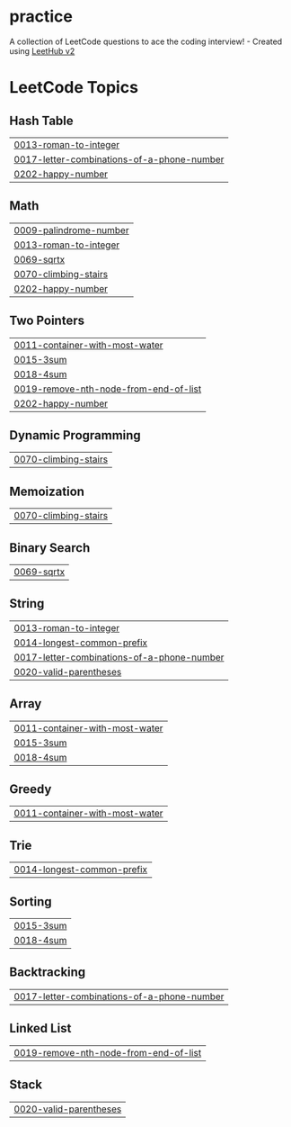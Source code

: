 # practice
A collection of LeetCode questions to ace the coding interview! - Created using [LeetHub v2](https://github.com/arunbhardwaj/LeetHub-2.0)

<!---LeetCode Topics Start-->
# LeetCode Topics
## Hash Table
|  |
| ------- |
| [0013-roman-to-integer](https://github.com/sivaraja2004-ui/practice/tree/master/0013-roman-to-integer) |
| [0017-letter-combinations-of-a-phone-number](https://github.com/sivaraja2004-ui/practice/tree/master/0017-letter-combinations-of-a-phone-number) |
| [0202-happy-number](https://github.com/sivaraja2004-ui/practice/tree/master/0202-happy-number) |
## Math
|  |
| ------- |
| [0009-palindrome-number](https://github.com/sivaraja2004-ui/practice/tree/master/0009-palindrome-number) |
| [0013-roman-to-integer](https://github.com/sivaraja2004-ui/practice/tree/master/0013-roman-to-integer) |
| [0069-sqrtx](https://github.com/sivaraja2004-ui/practice/tree/master/0069-sqrtx) |
| [0070-climbing-stairs](https://github.com/sivaraja2004-ui/practice/tree/master/0070-climbing-stairs) |
| [0202-happy-number](https://github.com/sivaraja2004-ui/practice/tree/master/0202-happy-number) |
## Two Pointers
|  |
| ------- |
| [0011-container-with-most-water](https://github.com/sivaraja2004-ui/practice/tree/master/0011-container-with-most-water) |
| [0015-3sum](https://github.com/sivaraja2004-ui/practice/tree/master/0015-3sum) |
| [0018-4sum](https://github.com/sivaraja2004-ui/practice/tree/master/0018-4sum) |
| [0019-remove-nth-node-from-end-of-list](https://github.com/sivaraja2004-ui/practice/tree/master/0019-remove-nth-node-from-end-of-list) |
| [0202-happy-number](https://github.com/sivaraja2004-ui/practice/tree/master/0202-happy-number) |
## Dynamic Programming
|  |
| ------- |
| [0070-climbing-stairs](https://github.com/sivaraja2004-ui/practice/tree/master/0070-climbing-stairs) |
## Memoization
|  |
| ------- |
| [0070-climbing-stairs](https://github.com/sivaraja2004-ui/practice/tree/master/0070-climbing-stairs) |
## Binary Search
|  |
| ------- |
| [0069-sqrtx](https://github.com/sivaraja2004-ui/practice/tree/master/0069-sqrtx) |
## String
|  |
| ------- |
| [0013-roman-to-integer](https://github.com/sivaraja2004-ui/practice/tree/master/0013-roman-to-integer) |
| [0014-longest-common-prefix](https://github.com/sivaraja2004-ui/practice/tree/master/0014-longest-common-prefix) |
| [0017-letter-combinations-of-a-phone-number](https://github.com/sivaraja2004-ui/practice/tree/master/0017-letter-combinations-of-a-phone-number) |
| [0020-valid-parentheses](https://github.com/sivaraja2004-ui/practice/tree/master/0020-valid-parentheses) |
## Array
|  |
| ------- |
| [0011-container-with-most-water](https://github.com/sivaraja2004-ui/practice/tree/master/0011-container-with-most-water) |
| [0015-3sum](https://github.com/sivaraja2004-ui/practice/tree/master/0015-3sum) |
| [0018-4sum](https://github.com/sivaraja2004-ui/practice/tree/master/0018-4sum) |
## Greedy
|  |
| ------- |
| [0011-container-with-most-water](https://github.com/sivaraja2004-ui/practice/tree/master/0011-container-with-most-water) |
## Trie
|  |
| ------- |
| [0014-longest-common-prefix](https://github.com/sivaraja2004-ui/practice/tree/master/0014-longest-common-prefix) |
## Sorting
|  |
| ------- |
| [0015-3sum](https://github.com/sivaraja2004-ui/practice/tree/master/0015-3sum) |
| [0018-4sum](https://github.com/sivaraja2004-ui/practice/tree/master/0018-4sum) |
## Backtracking
|  |
| ------- |
| [0017-letter-combinations-of-a-phone-number](https://github.com/sivaraja2004-ui/practice/tree/master/0017-letter-combinations-of-a-phone-number) |
## Linked List
|  |
| ------- |
| [0019-remove-nth-node-from-end-of-list](https://github.com/sivaraja2004-ui/practice/tree/master/0019-remove-nth-node-from-end-of-list) |
## Stack
|  |
| ------- |
| [0020-valid-parentheses](https://github.com/sivaraja2004-ui/practice/tree/master/0020-valid-parentheses) |
<!---LeetCode Topics End-->